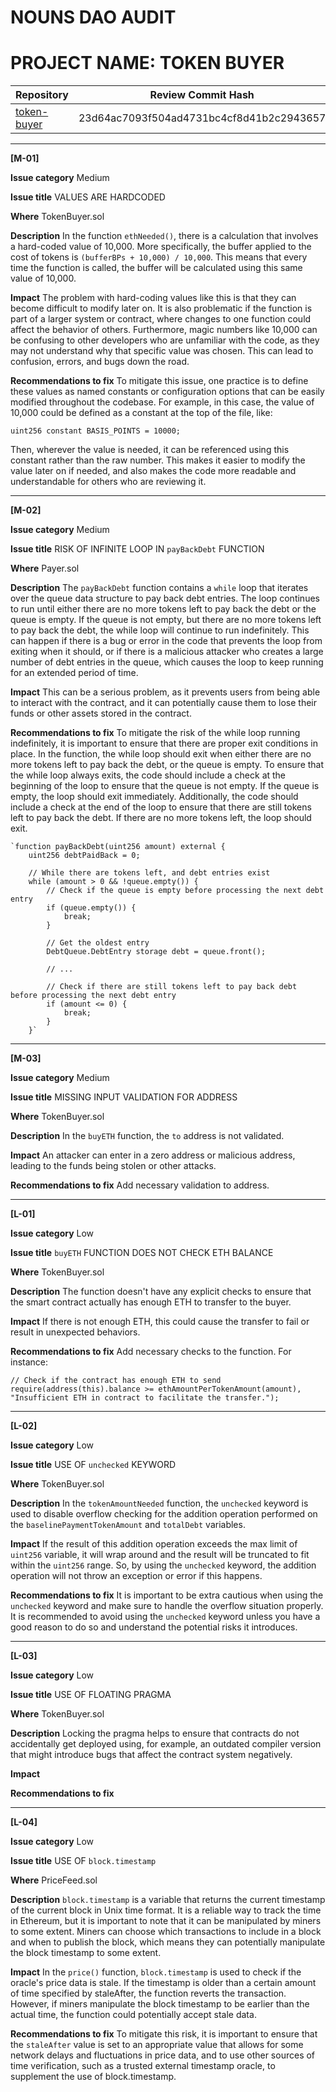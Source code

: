 # NOUNS DAO AUDIT

# PROJECT NAME: TOKEN BUYER

| Repository | Review Commit Hash | 
| -------- | -------- |
| [token-buyer](https://github.com/nounsDAO/token-buyer/tree/23d64ac7093f504ad4731bc4cf8d41b2c2943657)     | 23d64ac7093f504ad4731bc4cf8d41b2c2943657 |

---

**[M-01]**

**Issue category**
Medium

**Issue title**
VALUES ARE HARDCODED

**Where**
TokenBuyer.sol

**Description**
In the function `ethNeeded()`, there is a calculation that involves a hard-coded value of 10,000. More specifically, the buffer applied to the cost of tokens is `(bufferBPs + 10,000) / 10,000`. This means that every time the function is called, the buffer will be calculated using this same value of 10,000. 

**Impact** 
The problem with hard-coding values like this is that they can become difficult to modify later on. It is also problematic if the function is part of a larger system or contract, where changes to one function could affect the behavior of others.
Furthermore, magic numbers like 10,000 can be confusing to other developers who are unfamiliar with the code, as they may not understand why that specific value was chosen. This can lead to confusion, errors, and bugs down the road.

**Recommendations to fix** 
To mitigate this issue, one practice is to define these values as named constants or configuration options that can be easily modified throughout the codebase. For example, in this case, the value of 10,000 could be defined as a constant at the top of the file, like:

`uint256 constant BASIS_POINTS = 10000;`

Then, wherever the value is needed, it can be referenced using this constant rather than the raw number. This makes it easier to modify the value later on if needed, and also makes the code more readable and understandable for others who are reviewing it.

---

**[M-02]**

**Issue category** 
Medium

**Issue title**
RISK OF INFINITE LOOP IN `payBackDebt` FUNCTION

**Where**
Payer.sol

**Description**
The `payBackDebt` function contains a `while` loop that iterates over the queue data structure to pay back debt entries. The loop continues to run until either there are no more tokens left to pay back the debt or the queue is empty.
If the queue is not empty, but there are no more tokens left to pay back the debt, the while loop will continue to run indefinitely. This can happen if there is a bug or error in the code that prevents the loop from exiting when it should, or if there is a malicious attacker who creates a large number of debt entries in the queue, which causes the loop to keep running for an extended period of time.

**Impact**
This can be a serious problem, as it prevents users from being able to interact with the contract, and it can potentially cause them to lose their funds or other assets stored in the contract.

**Recommendations to fix** 
To mitigate the risk of the while loop running indefinitely, it is important to ensure that there are proper exit conditions in place. In the function, the while loop should exit when either there are no more tokens left to pay back the debt, or the queue is empty.
To ensure that the while loop always exits, the code should include a check at the beginning of the loop to ensure that the queue is not empty. If the queue is empty, the loop should exit immediately. Additionally, the code should include a check at the end of the loop to ensure that there are still tokens left to pay back the debt. If there are no more tokens left, the loop should exit.

```
`function payBackDebt(uint256 amount) external {
    uint256 debtPaidBack = 0;
    
    // While there are tokens left, and debt entries exist
    while (amount > 0 && !queue.empty()) {
        // Check if the queue is empty before processing the next debt entry
        if (queue.empty()) {
            break;
        }

        // Get the oldest entry
        DebtQueue.DebtEntry storage debt = queue.front();

        // ...

        // Check if there are still tokens left to pay back debt before processing the next debt entry
        if (amount <= 0) {
            break;
        }
    }`
```

---

**[M-03]**

**Issue category** 
Medium

**Issue title**
MISSING INPUT VALIDATION FOR ADDRESS

**Where**
TokenBuyer.sol

**Description**
In the `buyETH` function, the `to` address is not validated.

**Impact** 
An attacker can enter in a zero address or malicious address, leading to the funds being stolen or other attacks.

**Recommendations to fix** 
Add necessary validation to address.

---

**[L-01]**

**Issue category**
Low

**Issue title**
`buyETH` FUNCTION DOES NOT CHECK ETH BALANCE

**Where**
TokenBuyer.sol

**Description**
The function doesn't have any explicit checks to ensure that the smart contract actually has enough ETH to transfer to the buyer. 

**Impact** 
If there is not enough ETH, this could cause the transfer to fail or result in unexpected behaviors.

**Recommendations to fix**
Add necessary checks to the function. For instance:

`// Check if the contract has enough ETH to send
    require(address(this).balance >= ethAmountPerTokenAmount(amount), "Insufficient ETH in contract to facilitate the transfer.");`
    
---
    
**[L-02]**

**Issue category**
Low

**Issue title**
USE OF `unchecked` KEYWORD

**Where**
TokenBuyer.sol

**Description**
In the `tokenAmountNeeded` function, the `unchecked` keyword is used to disable overflow checking for the addition operation performed on the `baselinePaymentTokenAmount` and `totalDebt` variables. 

**Impact** 
If the result of this addition operation exceeds the max limit of `uint256` variable, it will wrap around and the result will be truncated to fit within the `uint256` range. So, by using the `unchecked` keyword, the addition operation will not throw an exception or error if this happens.

**Recommendations to fix**
It is important to be extra cautious when using the `unchecked` keyword and make sure to handle the overflow situation properly. It is recommended to avoid using the `unchecked` keyword unless you have a good reason to do so and understand the potential risks it introduces.

---

**[L-03]**

**Issue category**
Low

**Issue title**
USE OF FLOATING PRAGMA

**Where**
TokenBuyer.sol

**Description**
Locking the pragma helps to ensure that contracts do not accidentally get deployed using, for example, an outdated compiler version that might introduce bugs that affect the contract system negatively.

**Impact** 

**Recommendations to fix**

---

**[L-04]**

**Issue category**
Low

**Issue title**
USE OF `block.timestamp`

**Where**
PriceFeed.sol

**Description**
`block.timestamp` is a variable that returns the current timestamp of the current block in Unix time format. It is a reliable way to track the time in Ethereum, but it is important to note that it can be manipulated by miners to some extent. Miners can choose which transactions to include in a block and when to publish the block, which means they can potentially manipulate the block timestamp to some extent.

**Impact** 
In the `price()` function, `block.timestamp` is used to check if the oracle's price data is stale. If the timestamp is older than a certain amount of time specified by staleAfter, the function reverts the transaction. However, if miners manipulate the block timestamp to be earlier than the actual time, the function could potentially accept stale data.

**Recommendations to fix**
To mitigate this risk, it is important to ensure that the `staleAfter` value is set to an appropriate value that allows for some network delays and fluctuations in price data, and to use other sources of time verification, such as a trusted external timestamp oracle, to supplement the use of block.timestamp.